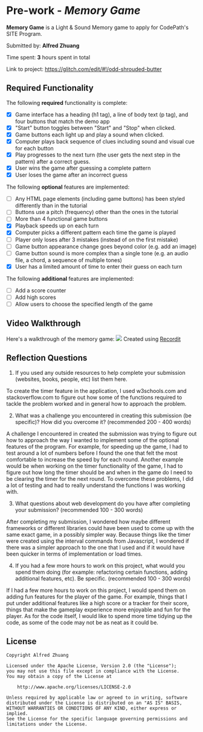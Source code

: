 # Pre-work - _Memory Game_

**Memory Game** is a Light & Sound Memory game to apply for CodePath's SITE Program.

Submitted by: **Alfred Zhuang**

Time spent: **3** hours spent in total

Link to project: https://glitch.com/edit/#!/odd-shrouded-butter

## Required Functionality

The following **required** functionality is complete:

- [x] Game interface has a heading (h1 tag), a line of body text (p tag), and four buttons that match the demo app
- [x] "Start" button toggles between "Start" and "Stop" when clicked.
- [x] Game buttons each light up and play a sound when clicked.
- [x] Computer plays back sequence of clues including sound and visual cue for each button
- [x] Play progresses to the next turn (the user gets the next step in the pattern) after a correct guess.
- [x] User wins the game after guessing a complete pattern
- [x] User loses the game after an incorrect guess

The following **optional** features are implemented:

- [ ] Any HTML page elements (including game buttons) has been styled differently than in the tutorial
- [ ] Buttons use a pitch (frequency) other than the ones in the tutorial
- [ ] More than 4 functional game buttons
- [x] Playback speeds up on each turn
- [x] Computer picks a different pattern each time the game is played
- [ ] Player only loses after 3 mistakes (instead of on the first mistake)
- [ ] Game button appearance change goes beyond color (e.g. add an image)
- [ ] Game button sound is more complex than a single tone (e.g. an audio file, a chord, a sequence of multiple tones)
- [x] User has a limited amount of time to enter their guess on each turn

The following **additional** features are implemented:

- [ ] Add a score counter
- [ ] Add high scores
- [ ] Allow users to choose the specified length of the game

## Video Walkthrough

Here's a walkthrough of the memory game:
![](http://g.recordit.co/zSIkvoRIwr.gif)
Created using <a href="https://recordit.co/">Recordit</a>

## Reflection Questions

1. If you used any outside resources to help complete your submission (websites, books, people, etc) list them here.
   
To create the timer feature in the application, I used w3schools.com and stackoverflow.com to figure out how some of the functions required to tackle the problem worked and in general how to approach the problem.

2. What was a challenge you encountered in creating this submission (be specific)? How did you overcome it? (recommended 200 - 400 words)
  
A challenge I encountered in created the submission was trying to figure out how to approach the way I wanted to implement some of the optional features of the program. For example, for speeding up the game, I had to test around a lot of numbers before I found the one that felt the most comfortable to increase the speed by for each round. Another example would be when working on the timer functionality of the game, I had to figure out how long the timer should be and when in the game do I need to be clearing the timer for the next round. To overcome these problems, I did a lot of testing and had to really understand the functions I was working with.

3. What questions about web development do you have after completing your submission? (recommended 100 - 300 words)
  
After completing my submission, I wondered how maybe different frameworks or different libraries could have been used to come up with the same exact game, in a possibly simpler way. Because things like the timer were created using the interval commands from Javascript, I wondered if there was a simpler approach to the one that I used and if it would have been quicker in terms of implementation or load times.

4. If you had a few more hours to work on this project, what would you spend them doing (for example: refactoring certain functions, adding additional features, etc). Be specific. (recommended 100 - 300 words)
   
If I had a few more hours to work on this project, I would spend them on adding fun features for the player of the game. For example, things that I put under additional features like a high score or a tracker for their score, things that make the gameplay experience more enjoyable and fun for the player. As for the code itself, I would like to spend more time tidying up the code, as some of the code may not be as neat as it could be. 

## License

    Copyright Alfred Zhuang

    Licensed under the Apache License, Version 2.0 (the "License");
    you may not use this file except in compliance with the License.
    You may obtain a copy of the License at

        http://www.apache.org/licenses/LICENSE-2.0

    Unless required by applicable law or agreed to in writing, software
    distributed under the License is distributed on an "AS IS" BASIS,
    WITHOUT WARRANTIES OR CONDITIONS OF ANY KIND, either express or implied.
    See the License for the specific language governing permissions and
    limitations under the License.
